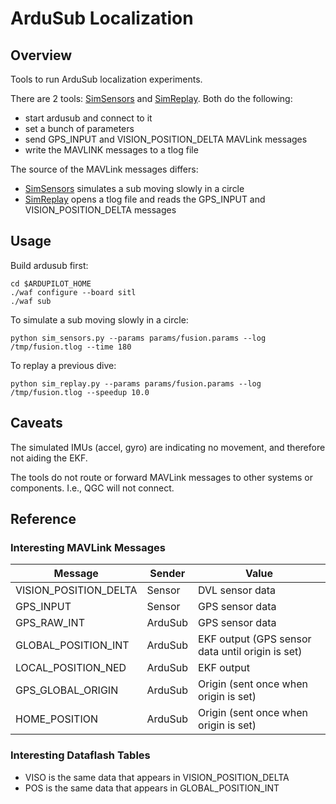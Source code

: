 # ArduSub Localization

## Overview

Tools to run ArduSub localization experiments.

There are 2 tools: [SimSensors](sim_sensors.py) and [SimReplay](sim_replay.py).
Both do the following:
* start ardusub and connect to it
* set a bunch of parameters
* send GPS_INPUT and VISION_POSITION_DELTA MAVLink messages
* write the MAVLINK messages to a tlog file

The source of the MAVLink messages differs:
* [SimSensors](sim_sensors.py) simulates a sub moving slowly in a circle
* [SimReplay](sim_replay.py) opens a tlog file and reads the GPS_INPUT and VISION_POSITION_DELTA messages

## Usage

Build ardusub first:
~~~
cd $ARDUPILOT_HOME
./waf configure --board sitl
./waf sub
~~~

To simulate a sub moving slowly in a circle:
~~~
python sim_sensors.py --params params/fusion.params --log /tmp/fusion.tlog --time 180
~~~

To replay a previous dive:
~~~
python sim_replay.py --params params/fusion.params --log /tmp/fusion.tlog --speedup 10.0
~~~

## Caveats

The simulated IMUs (accel, gyro) are indicating no movement, and therefore not aiding the EKF.

The tools do not route or forward MAVLink messages to other systems or components. I.e., QGC will not connect.

## Reference

### Interesting MAVLink Messages

| Message               | Sender  | Value                                            |
|-----------------------|---------|--------------------------------------------------|
| VISION_POSITION_DELTA | Sensor  | DVL sensor data                                  |
| GPS_INPUT             | Sensor  | GPS sensor data                                  |
| GPS_RAW_INT           | ArduSub | GPS sensor data                                  | 
| GLOBAL_POSITION_INT   | ArduSub | EKF output (GPS sensor data until origin is set) |
| LOCAL_POSITION_NED    | ArduSub | EKF output                                       |
| GPS_GLOBAL_ORIGIN     | ArduSub | Origin (sent once when origin is set)            |
| HOME_POSITION         | ArduSub | Origin (sent once when origin is set)            |

### Interesting Dataflash Tables

* VISO is the same data that appears in VISION_POSITION_DELTA
* POS is the same data that appears in GLOBAL_POSITION_INT
